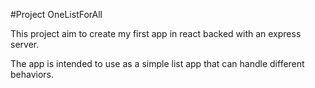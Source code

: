 #Project OneListForAll

This project aim to create my first app in react backed with an express server.

The app is intended to use as a simple list app that can handle different behaviors.


